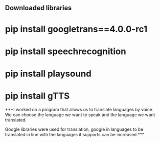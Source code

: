## Downloaded libraries

# pip install googletrans==4.0.0-rc1     
# pip install speechrecognition
# pip install playsound
# pip install gTTS

***I worked on a program that allows us to translate languages by voice.
We can choose the language we want to speak and the language we want translated.

Google libraries were used for translation, google in 
languages to be translated in line with the languages it supports 
can be increased.***
